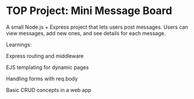 # TOP Project: Mini Message Board

A small Node.js + Express project that lets users post messages.
Users can view messages, add new ones, and see details for each message.

Learnings:

Express routing and middleware

EJS templating for dynamic pages

Handling forms with req.body

Basic CRUD concepts in a web app
